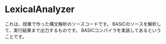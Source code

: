 # LexicalAnalyzer
これは、授業で作った構文解析のソースコードです。
BASICのソースを解析して、実行結果まで出力するものです。
BASICコンパイラを実装してあるということです。
